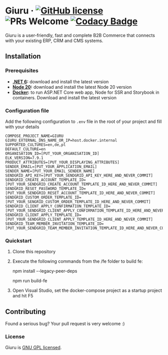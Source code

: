 # Giuru &middot; [![GitHub license](https://img.shields.io/badge/license-GPL-blue.svg)](https://github.com/dawiddworak88/Giuru/blob/master/LICENSE.md) ![PRs Welcome](https://img.shields.io/badge/PRs-welcome-brightgreen.svg) [![Codacy Badge](https://app.codacy.com/project/badge/Grade/755ee3b0687b4e3984c5a22399f14100)](https://www.codacy.com/gh/dawiddworak88/Giuru/dashboard?utm_source=github.com&amp;utm_medium=referral&amp;utm_content=dawiddworak88/Giuru&amp;utm_campaign=Badge_Grade)

Giuru is a user-friendly, fast and complete B2B Commerce that connects with your existing ERP, CRM and CMS systems. 

## Installation

### Prerequisites

* **[.NET 6](https://dotnet.microsoft.com/download/dotnet/6.0):** download and install the latest version
* **[Node 20](https://nodejs.org/en/download/):** download and install the latest Node 20 version
* **[Docker](http://hub.docker.com/):** to run ASP.NET Core web app, Node for SSR and Storybook in containers. Download and install the latest version

### Configuration file

Add the following configuration to `.env` file in the root of your project and fill with your details

```env
COMPOSE_PROJECT_NAME=GIURU
GIURU_EXTERNAL_DNS_NAME_OR_IP=host.docker.internal
SUPPORTED_CULTURES=en,de,pl
DEFAULT_CULTURE=en
ORGANISATION_ID=[PUT_YOUR_ORGANISATION_ID]
ELK_VERSION=7.9.1
PRODUCT_ATTRIBUTES=[PUT_YOUR_DISPLAYING_ATTRIBUTES]
SENDER_EMAIL=[PUT_YOUR_APPLICATION_EMAIL]
SENDER_NAME=[PUT_YOUR_EMAIL_SENDER_NAME]
SENDGRID_API_KEY=[PUT_YOUR_SENDGRID_API_KEY_HERE_AND_NEVER_COMMIT]
SENDGRID_CREATE_ACCOUNT_TEMPLATE_ID=[PUT_YOUR_SENDGRID_CREATE_ACCOUNT_TEMPLATE_ID_HERE_AND_NEVER_COMMIT]
SENDGRID_RESET_PASSWORD_TEMPLATE_ID=[PUT_YOUR_SENDGRID_RESET_ACCOUNT_TEMPLATE_ID_HERE_AND_NEVER_COMMIT]
SENDGRID_CUSTOM_ORDER_TEMPLATE_ID=[PUT_YOUR_SENGRID_CUSTOM_ORDER_TEMPLATE_ID_HERE_AND_NEVER_COMMIT]
SENDGRID_CLIENT_APPLY_CONFIRMATION_TEMPLATE_ID=[PUT_YOUR_SENDGRID_CLIENT_APPLY_CONFIRMATION_TEMPLATE_ID_HERE_AND_NEVER_COMMIT]
SENDGRID_CLIENT_APPLY_TEMPLATE_ID=[PUT_YOUR_SENDGRID_CLIENT_APPLY_TEMPLATE_ID_HERE_AND_NEVER_COMMIT]
SENDGRID_TEAM_MEMBER_INVITATION_TEMPLATE_ID=[PUT_YOUR_SENDGRID_TEAM_MEMBER_INVITATION_TEMPLATE_ID_HERE_AND_NEVER_COMMIT]
```

### Quickstart

1. Clone this repository
2. Execute the following commands from the /fe folder to build fe:

    npm install --legacy-peer-deps

    npm run build-fe

3. Open Visual Studio, set the docker-compose project as a startup project and hit F5


## Contributing

Found a serious bug? Your pull request is very welcome :)

### License

Giuru is [GNU GPL licensed](./LICENSE.md).
